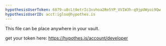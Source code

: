```yaml
---
hypothesisUserToken: 6879-u8cLt0etrIc3xvhoa2Re5YP_VVIW3h-q9jpUWyoi9Qw 
hypothesisUserID: acct:igloo@hypothes.is 
---
```


This file can be place anywhere in your vault.

get your token here: https://hypothes.is/account/developer